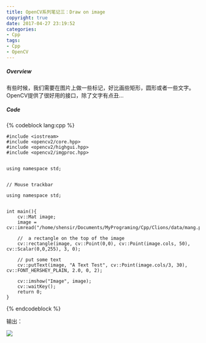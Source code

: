 ```yaml
---
title: OpenCV系列笔记三：Draw on image
copyright: true
date: 2017-04-27 23:19:52
categories:
- Cpp
tags:
- Cpp
- OpenCV
---
```


##### Overview

有些时候，我们需要在图片上做一些标记，好比画些矩形，圆形或者一些文字。OpenCV提供了很好用的接口，除了文字有点丑...


##### Code

{% codeblock lang:cpp %}

    #include <iostream>
    #include <opencv2/core.hpp>
    #include <opencv2/highgui.hpp>
    #include <opencv2/imgproc.hpp>


    using namespace std;


    // Mouse trackbar

    using namespace std;


    int main(){
        cv::Mat image;
        image = cv::imread("/home/shensir/Documents/MyPrograming/Cpp/Clions/data/mang.png");

        //  a rectangle on the top of the image
        cv::rectangle(image, cv::Point(0,0), cv::Point(image.cols, 50), cv::Scalar(0,0,255), 3, 0);

        // put some text
        cv::putText(image, "A Text Test", cv::Point(image.cols/3, 30), cv::FONT_HERSHEY_PLAIN, 2.0, 0, 2);

        cv::imshow("Image", image);
        cv::waitKey();
        return 0;
    }



{% endcodeblock %}

输出：

![](http://blog-1252464519.costj.myqcloud.com/170427/Selection_002.png)










